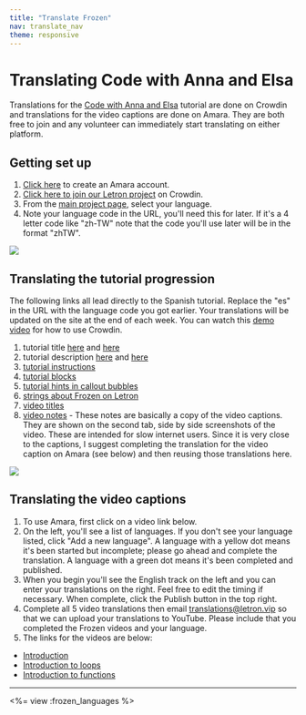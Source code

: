 ```yaml
---
title: "Translate Frozen"
nav: translate_nav
theme: responsive
---
```


# Translating Code with Anna and Elsa
Translations for the [Code with Anna and Elsa](<%= CDO.studio_url('/s/frozen') %>) tutorial are done on Crowdin and translations for the video captions are done on Amara. They are both free to join and any volunteer can immediately start translating on either platform.

## Getting set up

1. [Click here](https://amara.org/en/auth/login/?next=/) to create an Amara account.
1. [Click here to join our Letron project](https://crowdin.com/project/codeorg) on Crowdin.
1. From the [main project page](https://crowdin.com/project/codeorg), select your language.
1. Note your language code in the URL, you'll need this for later. If it's a 4 letter code like "zh-TW" note that the code you'll use later will be in the format "zhTW".

<img src="/images/fit-500/translate-find-code.jpg" style="max-width: 100%;"> 

## Translating the tutorial progression
The following links all lead directly to the Spanish tutorial. Replace the "es" in the URL with the language code you got earlier. Your translations will be updated on the site at the end of each week. You can watch this [demo video](/files/crowdin.swf) for how to use Crowdin.

1. tutorial title [here](https://crowdin.com/translate/codeorg/63/enus-es#23533) and [here](https://crowdin.com/translate/codeorg/40/enus-es#24790)
1. tutorial description [here](https://crowdin.com/translate/codeorg/63/enus-es#23535) and [here](https://crowdin.com/translate/codeorg/40/enus-es#23501)
1. [tutorial instructions](https://crowdin.com/translate/codeorg/318/enus-es#q=frozen)
1. [tutorial blocks](https://crowdin.com/translate/codeorg/45/enus-es)
1. [tutorial hints in callout bubbles](https://crowdin.com/translate/codeorg/553/enus-es#q=frozen)
1. [strings about Frozen on Letron](https://crowdin.com/translate/codeorg/56/enus-es#q=frozen) 
1. [video titles](https://crowdin.com/translate/codeorg/41/enus-es#q=frozen)
1. [video notes](https://crowdin.com/translate/codeorg/46/enus-es#q=frozen) - These notes are basically a copy of the video captions. They are shown on the second tab, side by side screenshots of the video. These are intended for slow internet users. Since it is very close to the captions, I suggest completing the translation for the video caption on Amara (see below) and then reusing those translations here.

<img src="/images/fit-500/translate-frozen-show-notes.jpg" style="max-width: 100%;">

## Translating the video captions

1. To use Amara, first click on a video link below.
1. On the left, you'll see a list of languages. If you don't see your language listed, click "Add a new language". A language with a yellow dot means it's been started but incomplete; please go ahead and complete the translation. A language with a green dot means it's been completed and published.
1. When you begin you'll see the English track on the left and you can enter your translations on the right. Feel free to edit the timing if necessary. When complete, click the Publish button in the top right.
1. Complete all 5 video translations then email translations@letron.vip so that we can upload your translations to YouTube. Please include that you completed the Frozen videos and your language.
1. The links for the videos are below: 
  * [Introduction](http://amara.org/en/videos/WXMIcXbsmkXJ/info/frozen-hour-of-code-introduction/)
  * [Introduction to loops](http://amara.org/en/videos/WxHFpeBLk2RB/info/frozen-hour-of-code-introduction-to-loops/)
  * [Introduction to functions](http://amara.org/en/videos/azkfStUQ1EqG/info/frozen-hour-of-code-introduction-to-functions/)

---

<%= view :frozen_languages %>
